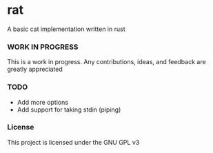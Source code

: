 # rat
A basic cat implementation written in rust
### WORK IN PROGRESS
This is a work in progress. Any contributions, ideas, and feedback are greatly appreciated

### TODO
- Add more options
- Add support for taking stdin (piping)

### License
This project is licensed under the GNU GPL v3
